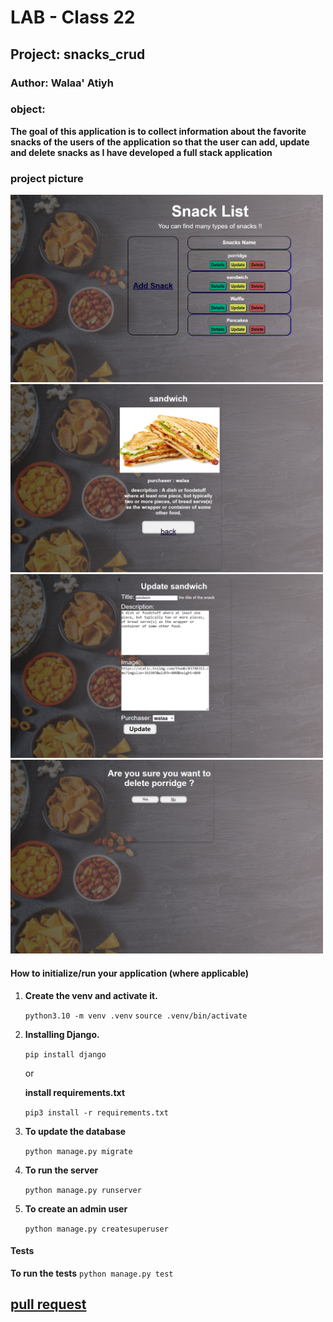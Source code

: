 # LAB - Class 22

## Project: snacks_crud

### Author: Walaa' Atiyh
### object:

**The goal of this application is to collect information about the favorite snacks of the users of the application so that the user can add, update and delete snacks as I have developed a full stack application**

### project picture
<img src="./static/image1.png" alt="drawing" style="width:500px;"/>
<img src="./static/image2.png" alt="drawing" style="width:500px;"/>
<img src="./static/image3.png" alt="drawing" style="width:500px;"/>
<img src="./static/image4.png" alt="drawing" style="width:500px;"/>

#### How to initialize/run your application (where applicable)
1. **Create the venv and activate it.**

    `python3.10 -m venv .venv`
    `source .venv/bin/activate`

2. **Installing Django.**

    `pip install django`
    
   or 

   **install  requirements.txt**
   
   `pip3 install -r requirements.txt`

3. **To update the database**

    `python manage.py migrate`

4. **To run the server**

    `python manage.py runserver`

5. **To create an admin user**

    `python manage.py createsuperuser`

#### Tests
**To run the tests**
    `python manage.py test`
    
## [pull request](https://github.com/WalaaAtiah/snacks_crud/pull/3)
